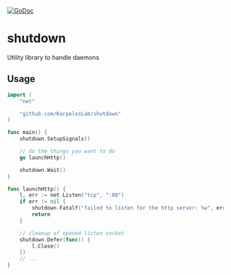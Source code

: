 [![GoDoc](https://godoc.org/github.com/KarpelesLab/shutdown?status.svg)](https://godoc.org/github.com/KarpelesLab/shutdown)

# shutdown

Utility library to handle daemons

## Usage 

```go
import (
    "net"

    "github.com/KarpelesLab/shutdown"
)

func main() {
    shutdown.SetupSignals()

    // do the things you want to do
    go launchHttp()

    shutdown.Wait()
}

func launchHttp() {
    l, err := net.Listen("tcp", ":80")
    if err != nil {
        shutdown.Fatalf("failed to listen for the http server: %w", err)
        return
    }

    // cleanup of opened listen socket
    shutdown.Defer(func() {
        l.Close()
    })
    // ...
}
```
